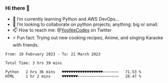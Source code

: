 ### Hi there 👋

<!--
**Sara-Pak/Sara-Pak** is a ✨ _special_ ✨ repository because its `README.md` (this file) appears on your GitHub profile.

Here are some ideas to get you started:
- 🤔 I’m looking for help with ...
- 💬 Ask me about ...
- 😄 Pronouns: ...


- 🔭 I’m currently working on getting certified in Google's IT Automation with Python and doing #100daysofcode in Python. 
-->
- 🌱 I’m currently learning Python and AWS DevOps...
- 👯 I’m looking to collaborate on python projects; anything: big or small.
- 📫 How to reach me: @[YoofeeCodes](https://twitter.com/YoofeeCodes) on Twitter
- ⚡ Fun fact: Trying out new cooking recipes, Anime, and singing Karaoke with friends.


<!--START_SECTION:waka-->

```text
From: 19 February 2023 - To: 21 March 2023

Total Time: 3 hrs 39 mins

Python   2 hrs 36 mins   ♥♥♥♥♥♥♥♥♥♥♥♥♥♥♥♥♥♥~~~~~~~   71.53 %
HTML     1 hr 2 mins     ♥♥♥♥♥♥♥~~~~~~~~~~~~~~~~~~   28.47 %
```

<!--END_SECTION:waka-->
